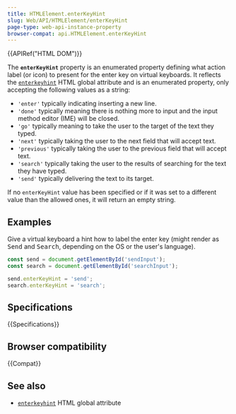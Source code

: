 ```yaml
---
title: HTMLElement.enterKeyHint
slug: Web/API/HTMLElement/enterKeyHint
page-type: web-api-instance-property
browser-compat: api.HTMLElement.enterKeyHint
---
```


{{APIRef("HTML DOM")}}

The **`enterKeyHint`** property is an enumerated property defining
what action label (or icon) to present for the enter key on virtual keyboards.
It reflects the [`enterkeyhint`](/en-US/docs/Web/HTML/Global_attributes/enterkeyhint)
HTML global attribute and is an enumerated property, only accepting the following values
as a string:

- `'enter'` typically indicating inserting a new line.
- `'done'` typically meaning there is nothing more to input and the input method editor (IME) will be closed.
- `'go'` typically meaning to take the user to the target of the text they typed.
- `'next'` typically taking the user to the next field that will accept text.
- `'previous'` typically taking the user to the previous field that will accept text.
- `'search'` typically taking the user to the results of searching for the text they have typed.
- `'send'` typically delivering the text to its target.

If no `enterKeyHint` value has been specified or if it was set to a different value than the allowed ones, it will return an empty string.

## Examples

Give a virtual keyboard a hint how to label the enter key (might render as <kbd>Send</kbd> and <kbd>Search</kbd>, depending on the OS or the user's language).

```js
const send = document.getElementById('sendInput');
const search = document.getElementById('searchInput');

send.enterKeyHint = 'send';
search.enterKeyHint = 'search';
```

## Specifications

{{Specifications}}

## Browser compatibility

{{Compat}}

## See also

- [`enterkeyhint`](/en-US/docs/Web/HTML/Global_attributes/enterkeyhint) HTML global attribute
